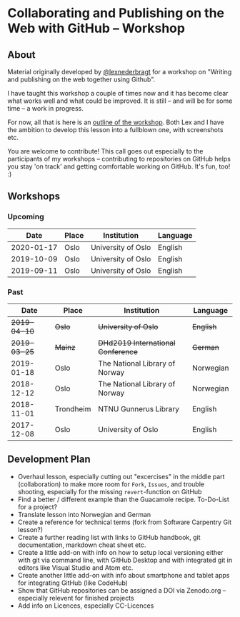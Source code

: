 # Collaborating and Publishing on the Web with GitHub – Workshop

## About

Material originally developed by [@lexnederbragt](https://github.com/lexnederbragt) for a workshop on "Writing and publishing on the web together using Github".

I have taught this workshop a couple of times now and it has become clear what works well and what could be improved. It is still – and will be for some time – a work in progress.

For now, all that is here is an [outline of the workshop](workshop_outline.md). Both Lex and I have the ambition to develop this lesson into a fullblown one, with screenshots etc.

You are welcome to contribute! This call goes out especially to the participants of my workshops – contributing to repositories on GitHub helps you stay 'on track' and getting comfortable working on GitHub. It's fun, too! :)

## Workshops

### Upcoming

|Date|Place|Institution|Language|
|---|---|---|---|
|2020-01-17|Oslo|University of Oslo|English|
|2019-10-09|Oslo|University of Oslo|English|
|2019-09-11|Oslo|University of Oslo|English|


### Past

|Date|Place|Institution|Language|
|---|---|---|---|
|~~2019-04-10~~|~~Oslo~~|~~University of Oslo~~|~~English~~|
|~~2019-03-25~~|~~Mainz~~|~~DHd2019 International Conference~~|~~German~~|
|2019-01-18|Oslo|The National Library of Norway|Norwegian|
|2018-12-12|Oslo|The National Library of Norway|Norwegian|
|2018-11-01|Trondheim|NTNU Gunnerus Library|English|
|2017-12-08|Oslo|University of Oslo|English|

## Development Plan

- Overhaul lesson, especially cutting out "excercises" in the middle part (collaboration) to make more room for `Fork`, `Issues`, and trouble shooting, especially for the missing `revert`-function on GitHub
- Find a better / different example than the Guacamole recipe. To-Do-List for a project?
- Translate lesson into Norwegian and German
- Create a reference for technical terms (fork from Software Carpentry Git lesson?)
- Create a further reading list with links to GitHub handbook, git documentation, markdown cheat sheet etc.
- Create a little add-on with info on how to setup local versioning either with git via command line, with GitHub Desktop and with integrated git in editors like Visual Studio and Atom etc.
- Create another little add-on with info about smartphone and tablet apps for integrating GitHub (like CodeHub)
- Show that GitHub repositories can be assigned a DOI via Zenodo.org – especially relevent for finished projects
- Add info on Licences, especially CC-Licences
